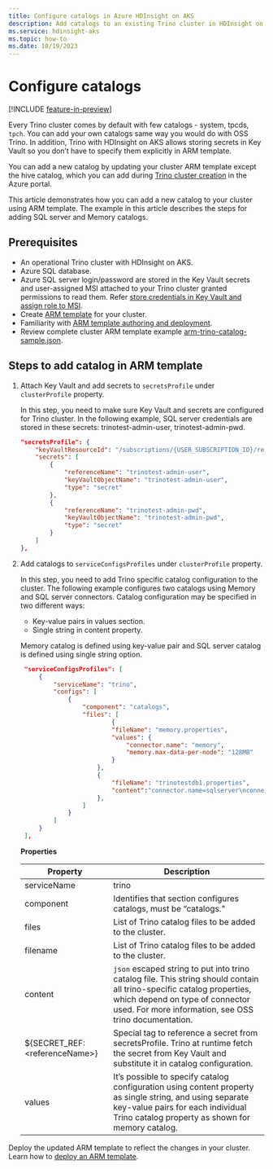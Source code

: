 ```yaml
---
title: Configure catalogs in Azure HDInsight on AKS
description: Add catalogs to an existing Trino cluster in HDInsight on AKS
ms.service: hdinsight-aks
ms.topic: how-to 
ms.date: 10/19/2023
---
```


# Configure catalogs

[!INCLUDE [feature-in-preview](../includes/feature-in-preview.md)]

Every Trino cluster comes by default with few catalogs - system, tpcds, `tpch`. You can add your own catalogs same way you would do with OSS Trino. 
In addition, Trino with HDInsight on AKS allows storing secrets in Key Vault so you don’t have to specify them explicitly in ARM template. 

You can add a new catalog by updating your cluster ARM template except the hive catalog, which you can add during [Trino cluster creation](./trino-create-cluster.md) in the Azure portal.

This article demonstrates how you can add a new catalog to your cluster using ARM template. The example in this article describes the steps for adding SQL server and Memory catalogs.

## Prerequisites

* An operational Trino cluster with HDInsight on AKS.
* Azure SQL database.
* Azure SQL server login/password are stored in the Key Vault secrets and user-assigned MSI attached to your Trino cluster granted permissions to read them. Refer [store credentials in Key Vault and assign role to MSI](../prerequisites-resources.md#create-azure-key-vault).
* Create [ARM template](../create-cluster-using-arm-template-script.md) for your cluster.
* Familiarity with [ARM template authoring and deployment](/azure/azure-resource-manager/templates/overview).
* Review complete cluster ARM template example [arm-trino-catalog-sample.json](https://hdionaksresources.blob.core.windows.net/trino/samples/arm/arm-trino-catalog-sample.json).

## Steps to add catalog in ARM template

1. Attach Key Vault and add secrets to `secretsProfile` under `clusterProfile` property.
  
   In this step, you need to make sure Key Vault and secrets are configured for Trino cluster.
   In the following example, SQL server credentials are stored in these secrets: trinotest-admin-user, trinotest-admin-pwd.

    ```json
    "secretsProfile": {
        "keyVaultResourceId": "/subscriptions/{USER_SUBSCRIPTION_ID}/resourceGroups/{USER_RESOURCE_GROUP}/providers/Microsoft.KeyVault/vaults/{USER_KEYVAULT_NAME}",
        "secrets": [
            {
                "referenceName": "trinotest-admin-user",
                "keyVaultObjectName": "trinotest-admin-user",
                "type": "secret"
            },
            {
                "referenceName": "trinotest-admin-pwd",
                "keyVaultObjectName": "trinotest-admin-pwd",
                "type": "secret"
            }
        ]
    },
    ```

5. Add catalogs to `serviceConfigsProfiles` under `clusterProfile` property.
  
   In this step, you need to add Trino specific catalog configuration to the cluster.
   The following example configures two catalogs using Memory and SQL server connectors. Catalog configuration may be specified in two different ways:
   
     * Key-value pairs in values section.
     * Single string in content property.
   
   Memory catalog is defined using key-value pair and SQL server catalog is defined using single string option. 
       
   ```json
    "serviceConfigsProfiles": [
        {
            "serviceName": "trino",
            "configs": [
                {
                    "component": "catalogs",
                    "files": [
                            {
                            "fileName": "memory.properties",
                            "values": {
                                "connector.name": "memory",
                                "memory.max-data-per-node": "128MB"
                            }
                        },
                        {
                            "fileName": "trinotestdb1.properties",
                            "content":"connector.name=sqlserver\nconnection-url=jdbc:sqlserver://mysqlserver1.database.windows.net:1433;database=db1;encrypt=true;trustServerCertificate=false;hostNameInCertificate=*.database.windows.net;loginTimeout=30;\nconnection-user=${SECRET_REF:trinotest-admin-user}\nconnection-password=${SECRET_REF:trinotest-admin-pwd}\n"
                        },
                    ]
                }
            ]
        }
    ],
   ```

   **Properties**

   |Property|Description|
   |---|---|
   |serviceName|trino|
   |component|Identifies that section configures catalogs, must be “catalogs."|
   |files|List of Trino catalog files to be added to the cluster.|
   |filename|List of Trino catalog files to be added to the cluster.|
   |content|`json` escaped string to put into trino catalog file. This string should contain all trino-specific catalog properties, which depend on type of connector used. For more information, see OSS trino documentation.|
   |${SECRET_REF:\<referenceName\>}|Special tag to reference a secret from secretsProfile. Trino at runtime fetch the secret from Key Vault and substitute it in catalog configuration.|
   |values|It’s possible to specify catalog configuration using content property as single string, and using separate key-value pairs for each individual Trino catalog property as shown for memory catalog.|

 Deploy the updated ARM template to reflect the changes in your cluster. Learn how to [deploy an ARM template](/azure/azure-resource-manager/templates/deploy-portal).

